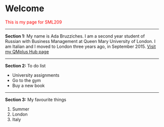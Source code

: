 <h1>Welcome</h1>
<p style="color:red;">This is my page for SML209</p>
<hr>
<p> <strong>Section 1:</strong> My name is Ada Bruzziches. I am a second year student of Russian with Business Management at Queen Mary University of London. I am Italian and I moved to London three years ago, in September 2015. <a href="https://hub.qmplus.qmul.ac.uk"> Visit my QMplus Hub page </a> </p>
<hr>
<p> <strong>Section 2:</strong> To do list</p>
<ul> 
  <li>University assignments</li>
  <li>Go to the gym</li>
  <li>Buy a new book</li>
</ul>
<hr>
<p> <strong>Section 3:</strong> My favourite things</p>
<ol>
  <li>Summer</li>
  <li>London</li>
  <li>Italy</li>
</ol>
